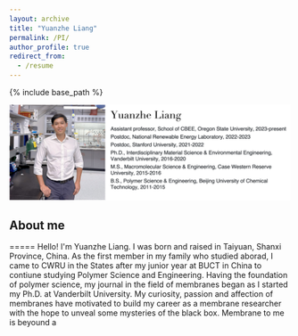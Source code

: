 ```yaml
---
layout: archive
title: "Yuanzhe Liang"
permalink: /PI/
author_profile: true
redirect_from:
  - /resume
---
```


{% include base_path %}

<img src='/images/PI_info.png'>

## About me
=====
Hello! I'm Yuanzhe Liang. I was born and raised in Taiyuan, Shanxi Province, China. As the first member in my family who studied aborad, I came to CWRU in the States after my junior year at BUCT in China to contiune studying Polymer Science and Engineering. Having the foundation of polymer science, my journal in the field of membranes began as I started my Ph.D. at Vanderbilt University. My curiosity, passion and affection of membranes have motivated to build my career as a membrane researcher with the hope to unveal some mysteries of the black box. Membrane to me is beyound a 
